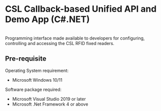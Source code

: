 # CSL Callback-based Unified API and Demo App (C#.NET)
<br>
Programming interface made available to developers for configuring, controlling and accessing the CSL RFID fixed readers.

## Pre-requisite

Operating System requirement: 
- Microsoft Windows 10/11
 
Software package required: 
- Microsoft Visual Studio 2019 or later
- Microsoft .Net Framework 4 or above 











